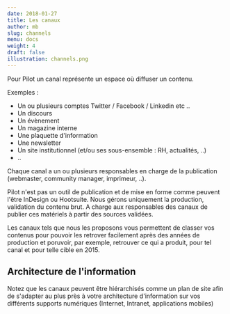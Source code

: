 ```yaml
---
date: 2018-01-27
title: Les canaux
author: mb
slug: channels
menu: docs
weight: 4
draft: false
illustration: channels.png
---
```


Pour Pilot un canal représente un espace où diffuser un contenu.

<!--more-->

Exemples :

- Un ou plusieurs comptes Twitter / Facebook / Linkedin etc ..
- Un discours
- Un évènement
- Un magazine interne
- Une plaquette d'information
- Une newsletter
- Un site institutionnel (et/ou ses sous-ensemble : RH, actualités, ..)
- ..

Chaque canal a un ou plusieurs responsables en charge de la publication (webmaster, community manager, imprimeur, ..).

Pilot n'est pas un outil de publication et de mise en forme comme peuvent l'être InDesign ou Hootsuite. Nous gérons uniquement la production, validation du contenu brut. A charge aux responsables des canaux de publier ces matériels à partir des sources validées.

Les canaux tels que nous les proposons vous permettent de classer vos contenus pour pouvoir les retrover facilement après des années de production et poruvoir, par exemple, retrouver ce qui a produit, pour tel canal et pour telle cible en 2015.

## Architecture de l'information

Notez que les canaux peuvent être hiérarchisés comme un plan de site afin de s'adapter au plus près à votre architecture d'information sur vos différents supports numériques (Internet, Intranet, applications mobiles)
